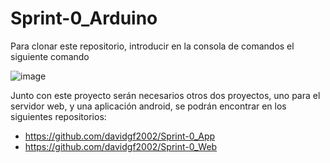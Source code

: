 # Sprint-0_Arduino

Para clonar este repositorio, introducir en la consola de comandos el siguiente comando

![image](https://user-images.githubusercontent.com/76249264/195058126-2e1a3fa5-de08-4ef0-a217-646cb8c9ca2e.png)

Junto con este proyecto serán necesarios otros dos proyectos, uno para el servidor web, y una aplicación android, se podrán encontrar en los siguientes repositorios:
- https://github.com/davidgf2002/Sprint-0_App
- https://github.com/davidgf2002/Sprint-0_Web

